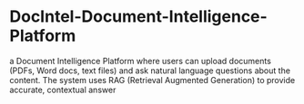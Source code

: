 # DocIntel-Document-Intelligence-Platform
a Document Intelligence Platform where users can upload documents (PDFs, Word docs, text files) and ask natural language questions about the content. The system uses RAG (Retrieval Augmented Generation) to provide accurate, contextual answer
